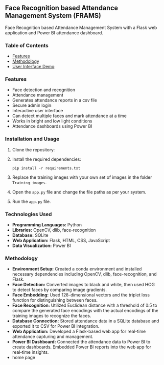 ## Face Recognition based Attendance Management System (FRAMS)
Face Recognition based Attendance Management System with a Flask web application and Power BI attendance dashboard.

### Table of Contents
- [Features](#features)
- [Methodology](#methodology)
- [User Interface Demo](#user-interface-demo)


### Features
- Face detection and recognition
- Attendance management
- Generates attendance reports in a csv file
- Secure admin login
- Interactive user interface
- Can detect multiple faces and mark attendance at a time 
- Works in bright and low light conditions
- Attendance dashboards using Power BI




### Installation and Usage
1. Clone the repository:
   

2. Install the required dependencies:
    ```
    pip install -r requirements.txt
    ```
3. Replace the training images with your own set of images in the folder `Training images`.
4. Open the `app.py` file and change the file paths as per your system.
5. Run the `app.py` file.

### Technologies Used
- **Programming Languages:** Python
- **Libraries:** OpenCV, dlib, face-recognition
- **Database:** SQLite
- **Web Application:** Flask, HTML, CSS, JavaScript
- **Data Visualization:** Power BI

### Methodology
- **Environment Setup:** Created a conda environment and installed necessary dependencies including OpenCV, dlib, face-recognition, and Flask.
- **Face Detection:** Converted images to black and white, then used HOG to detect faces by comparing image gradients.
- **Face Embedding:** Used 128-dimensional vectors and the triplet loss function for distinguishing between faces.
- **Face Recognition:** Utilized Euclidean distance with a threshold of 0.5 to compare the generated face encodings with the actual encodings of the training images to recognize the faces.
- **Database Connection:** Stored attendance data in a SQLite database and exported it to CSV for Power BI integration.
- **Web Application:** Developed a Flask-based web app for real-time attendance capturing and management.
- **Power BI Dashboard:** Connected the attendance data to Power BI to create dashboards. Embedded Power BI reports into the web app for real-time insights.
- home page

